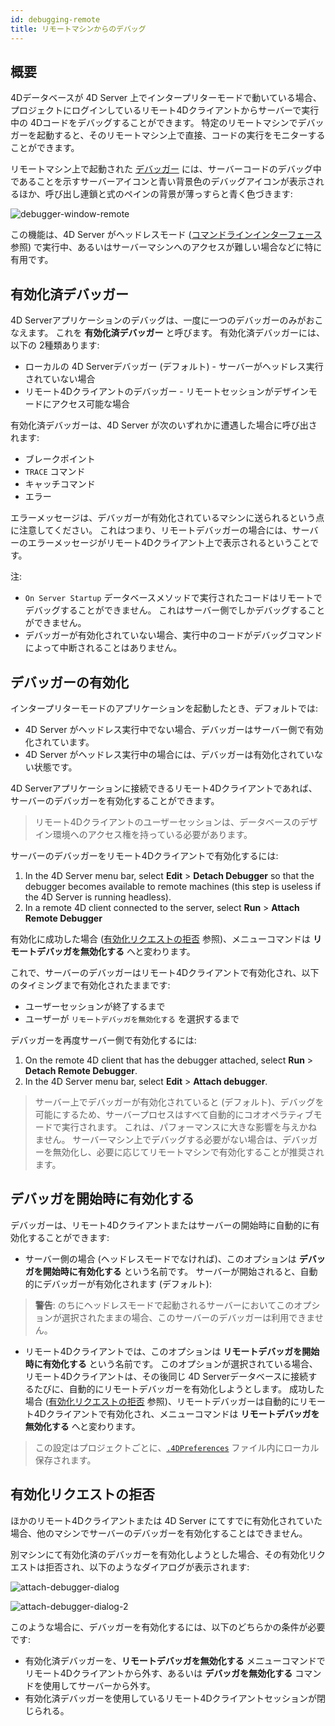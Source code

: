 ```yaml
---
id: debugging-remote
title: リモートマシンからのデバッグ
---
```


## 概要

4Dデータベースが 4D Server 上でインタープリターモードで動いている場合、プロジェクトにログインしているリモート4Dクライアントからサーバーで実行中の 4Dコードをデバッグすることができます。 特定のリモートマシンでデバッガーを起動すると、そのリモートマシン上で直接、コードの実行をモニターすることができます。

リモートマシン上で起動された [デバッガー](debugger.md) には、サーバーコードのデバッグ中であることを示すサーバーアイコンと青い背景色のデバッグアイコンが表示されるほか、呼び出し連鎖と式のペインの背景が薄っすらと青く色づきます:

![debugger-window-remote](../assets/en/Debugging/debuggerWindowRemote.png)

この機能は、4D Server がヘッドレスモード ([コマンドラインインターフェース](../Admin/cli.md) 参照) で実行中、あるいはサーバーマシンへのアクセスが難しい場合などに特に有用です。

## 有効化済デバッガー

4D Serverアプリケーションのデバッグは、一度に一つのデバッガーのみがおこなえます。 これを **有効化済デバッガー** と呼びます。 有効化済デバッガーには、以下の 2種類あります:

- ローカルの 4D Serverデバッガー (デフォルト) - サーバーがヘッドレス実行されていない場合
- リモート4Dクライアントのデバッガー - リモートセッションがデザインモードにアクセス可能な場合

有効化済デバッガーは、4D Server が次のいずれかに遭遇した場合に呼び出されます:

- ブレークポイント
- `TRACE` コマンド
- キャッチコマンド
- エラー

エラーメッセージは、デバッガーが有効化されているマシンに送られるという点に注意してください。 これはつまり、リモートデバッガーの場合には、サーバーのエラーメッセージがリモート4Dクライアント上で表示されるということです。

注:

- `On Server Startup` データベースメソッドで実行されたコードはリモートでデバッグすることができません。 これはサーバー側でしかデバッグすることができません。
- デバッガーが有効化されていない場合、実行中のコードがデバッグコマンドによって中断されることはありません。

## デバッガーの有効化

インタープリターモードのアプリケーションを起動したとき、デフォルトでは:

- 4D Server がヘッドレス実行中でない場合、デバッガーはサーバー側で有効化されています。
- 4D Server がヘッドレス実行中の場合には、デバッガーは有効化されていない状態です。

4D Serverアプリケーションに接続できるリモート4Dクライアントであれば、サーバーのデバッガーを有効化することができます。

> リモート4Dクライアントのユーザーセッションは、データベースのデザイン環境へのアクセス権を持っている必要があります。

サーバーのデバッガーをリモート4Dクライアントで有効化するには:

1. In the 4D Server menu bar, select **Edit** > **Detach Debugger** so that the debugger becomes available to remote machines (this step is useless if the 4D Server is running headless).
2. In a remote 4D client connected to the server, select **Run** > **Attach Remote Debugger**

有効化に成功した場合 ([有効化リクエストの拒否](#有効化リクエストの拒否) 参照)、メニューコマンドは **リモートデバッガを無効化する** へと変わります。

これで、サーバーのデバッガーはリモート4Dクライアントで有効化され、以下のタイミングまで有効化されたままです:

- ユーザーセッションが終了するまで
- ユーザーが `リモートデバッガを無効化する` を選択するまで

デバッガーを再度サーバー側で有効化するには:

1. On the remote 4D client that has the debugger attached, select **Run** > **Detach Remote Debugger**.
2. In the 4D Server menu bar, select **Edit** > **Attach debugger**.

> サーバー上でデバッガーが有効化されていると (デフォルト)、デバッグを可能にするため、サーバープロセスはすべて自動的にコオオペラティブモードで実行されます。 これは、パフォーマンスに大きな影響を与えかねません。 サーバーマシン上でデバッグする必要がない場合は、デバッガーを無効化し、必要に応じてリモートマシンで有効化することが推奨されます。

## デバッガを開始時に有効化する

デバッガーは、リモート4Dクライアントまたはサーバーの開始時に自動的に有効化することができます:

- サーバー側の場合 (ヘッドレスモードでなければ)、このオプションは **デバッガを開始時に有効化する** という名前です。 サーバーが開始されると、自動的にデバッガーが有効化されます (デフォルト):

> **警告**: のちにヘッドレスモードで起動されるサーバーにおいてこのオプションが選択されたままの場合、このサーバーのデバッガーは利用できません。

- リモート4Dクライアントでは、このオプションは **リモートデバッガを開始時に有効化する** という名前です。 このオプションが選択されている場合、リモート4Dクライアントは、その後同じ 4D Serverデータベースに接続するたびに、自動的にリモートデバッガーを有効化しようとします。 成功した場合 ([有効化リクエストの拒否](#有効化リクエストの拒否) 参照)、リモートデバッガーは自動的にリモート4Dクライアントで有効化され、メニューコマンドは **リモートデバッガを無効化する** へと変わります。

> この設定はプロジェクトごとに、[`.4DPreferences`](Project/architecture.md#userpreferencesusername) ファイル内にローカル保存されます。

## 有効化リクエストの拒否

ほかのリモート4Dクライアントまたは 4D Server にてすでに有効化されていた場合、他のマシンでサーバーのデバッガーを有効化することはできません。

別マシンにて有効化済のデバッガーを有効化しようとした場合、その有効化リクエストは拒否され、以下のようなダイアログが表示されます:

![attach-debugger-dialog](../assets/en/Debugging/attach-debugger-dialog.png)

![attach-debugger-dialog-2](../assets/en/Debugging/attach-debugger-dialog-2.png)

このような場合に、デバッガーを有効化するには、以下のどちらかの条件が必要です:

- 有効化済デバッガーを、**リモートデバッガを無効化する** メニューコマンドでリモート4Dクライアントから外す、あるいは **デバッガを無効化する** コマンドを使用してサーバーから外す。
- 有効化済デバッガーを使用しているリモート4Dクライアントセッションが閉じられる。
